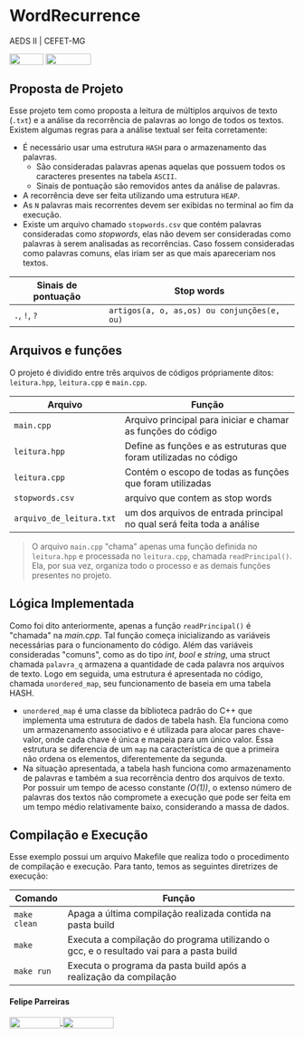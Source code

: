 # WordRecurrence
AEDS II | CEFET-MG

<div style="display: inline-block;">    
<img align="center" height="20px" width="60px" src="https://img.shields.io/badge/C%2B%2B-00599C?style=for-the-badge&logo=c%2B%2B&logoColor=white"/> 
<img align="center" height="20px" width="80px" src="https://img.shields.io/badge/Made%20for-VSCode-1f425f.svg"/> 
</a> 
</div>

<p> </p>
<p> </p>

## Proposta de Projeto
Esse projeto tem como proposta a leitura de múltiplos arquivos de texto (`.txt`) e a análise da recorrência de palavras ao longo de todos os textos.
Existem algumas regras para a análise textual ser feita corretamente:
- É necessário usar uma estrutura `HASH` para o armazenamento das palavras.
  - São consideradas palavras apenas aquelas que possuem todos os caracteres presentes na tabela `ASCII`.
  - Sinais de pontuação são removidos antes da análise de palavras.
- A recorrência deve ser feita utilizando uma estrutura `HEAP`.
- As `N` palavras mais recorrentes devem ser exibidas no terminal ao fim da execução.
- Existe um arquivo chamado `stopwords.csv` que contém palavras consideradas como *stopwords*, elas não devem ser consideradas como palavras à serem analisadas as recorrências. Caso fossem consideradas como palavras comuns, elas iriam ser as que mais apareceriam nos textos.

|          Sinais de pontuação  | Stop words                                      |
|-------------------------------|-------------------------------------------------|
| `.`,   `!`,   `?`                   |   `artigos(a, o, as,os) ou conjunções(e, ou) `  |


## Arquivos e funções
O projeto é dividido entre três arquivos de códigos própriamente ditos: `leitura.hpp`, `leitura.cpp` e `main.cpp`.

|  Arquivo                        |   Função                                                                                          |
| ------------------------------- | ------------------------------------------------------------------------------------------------- |
|  `main.cpp`                       | Arquivo principal para iniciar e chamar as funções do código                                                    |
|  `leitura.hpp`                  | Define as funções e as estruturas que foram utilizadas no código |
|  `leitura.cpp`                  | Contém o escopo de todas as funções que foram utilizadas |
| `stopwords.csv` | arquivo que contem as stop words|
| `arquivo_de_leitura.txt` | um dos arquivos de entrada principal no qual será feita toda a análise |

> O arquivo `main.cpp` "chama" apenas uma função definida no `leitura.hpp` e processada no `leitura.cpp`, chamada `readPrincipal()`. Ela, por sua vez, organiza todo o processo e as demais funções presentes no projeto. 

## Lógica Implementada

Como foi dito anteriormente, apenas a função `readPrincipal()` é "chamada" na *main.cpp*. Tal função começa inicializando as variáveis necessárias para o funcionamento do código. Além das variáveis consideradas "comuns", como as do tipo *int*, *bool* e *string*, uma struct chamada `palavra_q` armazena a quantidade de cada palavra nos arquivos de texto.
Logo em seguida, uma estrutura é apresentada no código, chamada `unordered_map`, seu funcionamento de baseia em uma tabela HASH.
- `unordered_map` é uma classe da biblioteca padrão do C++ que implementa uma estrutura de dados de tabela hash. Ela funciona como um armazenamento associativo e é utilizada para alocar pares chave-valor, onde cada chave é única e mapeia para um único valor. Essa estrutura se diferencia de um `map` na característica de que a primeira não ordena os elementos, diferentemente da segunda.
- Na situação apresentada, a tabela hash funciona como armazenamento de palavras e também a sua recorrência dentro dos arquivos de texto. Por possuir um tempo de acesso constante *(O(1))*, o extenso número de palavras dos textos não compromete a execução que pode ser feita em um tempo médio relativamente baixo, considerando a massa de dados.



## Compilação e Execução
Esse exemplo possui um arquivo Makefile que realiza todo o procedimento de compilação e execução. Para tanto, temos as seguintes diretrizes de execução:

| Comando                |  Função                                                                                           |
| -----------------------| ------------------------------------------------------------------------------------------------- |
|  `make clean`          | Apaga a última compilação realizada contida na pasta build                                        |
|  `make`                | Executa a compilação do programa utilizando o gcc, e o resultado vai para a pasta build           |
|  `make run`            | Executa o programa da pasta build após a realização da compilação                                 |

<p> </p>

#### Felipe Parreiras
<div style="display: inline-block;">
<a href="https://t.me/fparreiras">
<img align="center" height="20px" width="90px" src="https://img.shields.io/badge/Telegram-2CA5E0?style=for-the-badge&logo=telegram&logoColor=white"/> 
</a>

<a href="https://www.linkedin.com/in/felipe-parreiras-56b075277/">
<img align="center" height="20px" width="90px" src="https://img.shields.io/badge/LinkedIn-0077B5?style=for-the-badge&logo=linkedin&logoColor=white"/>
</a>

